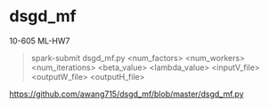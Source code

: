 # dsgd_mf
10-605 ML-HW7

> spark-submit dsgd_mf.py <num_factors> <num_workers>
> <num_iterations> <beta_value> <lambda_value> <inputV_file> 
> <outputW_file> <outputH_file> 


https://github.com/awang715/dsgd_mf/blob/master/dsgd_mf.py
